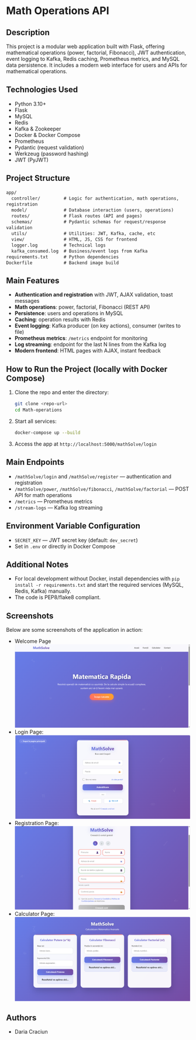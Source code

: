 # Math Operations API

## Description

This project is a modular web application built with Flask, offering mathematical operations (power, factorial, Fibonacci), JWT authentication, event logging to Kafka, Redis caching, Prometheus metrics, and MySQL data persistence. It includes a modern web interface for users and APIs for mathematical operations.

## Technologies Used
- Python 3.10+
- Flask
- MySQL
- Redis
- Kafka & Zookeeper
- Docker & Docker Compose
- Prometheus
- Pydantic (request validation)
- Werkzeug (password hashing)
- JWT (PyJWT)

## Project Structure
```
app/
  controller/         # Logic for authentication, math operations, registration
  model/              # Database interaction (users, operations)
  routes/             # Flask routes (API and pages)
  schemas/            # Pydantic schemas for request/response validation
  utils/              # Utilities: JWT, Kafka, cache, etc
  view/               # HTML, JS, CSS for frontend
  logger.log          # Technical logs
  kafka_consumed.log  # Business/event logs from Kafka
requirements.txt      # Python dependencies
Dockerfile            # Backend image build
```

## Main Features
- **Authentication and registration** with JWT, AJAX validation, toast messages
- **Math operations**: power, factorial, Fibonacci (REST API)
- **Persistence**: users and operations in MySQL
- **Caching**: operation results with Redis
- **Event logging**: Kafka producer (on key actions), consumer (writes to file)
- **Prometheus metrics**: `/metrics` endpoint for monitoring
- **Log streaming**: endpoint for the last N lines from the Kafka log
- **Modern frontend**: HTML pages with AJAX, instant feedback

## How to Run the Project (locally with Docker Compose)
1. Clone the repo and enter the directory:
   ```sh
   git clone <repo-url>
   cd Math-operations
   ```
2. Start all services:
   ```sh
   docker-compose up --build
   ```
3. Access the app at `http://localhost:5000/mathSolve/login`

## Main Endpoints
- `/mathSolve/login` and `/mathSolve/register` — authentication and registration
- `/mathSolve/power`, `/mathSolve/fibonacci`, `/mathSolve/factorial` — POST API for math operations
- `/metrics` — Prometheus metrics
- `/stream-logs` — Kafka log streaming

## Environment Variable Configuration
- `SECRET_KEY` — JWT secret key (default: `dev_secret`)
- Set in `.env` or directly in Docker Compose

## Additional Notes
- For local development without Docker, install dependencies with `pip install -r requirements.txt` and start the required services (MySQL, Redis, Kafka) manually.
- The code is PEP8/flake8 compliant.

## Screenshots

Below are some screenshots of the application in action:
- Welcome Page
  ![alt text](image-1.png)
- Login Page:
  ![alt text](image.png)
- Registration Page:
  ![alt text](image-2.png)
- Calculator Page:
  ![alt text](image-3.png)


## Authors
-  Daria Craciun
